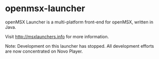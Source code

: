 # openmsx-launcher
openMSX Launcher is a multi-platform front-end for openMSX, written in Java.

Visit http://msxlaunchers.info for more information.

Note: Development on this launcher has stopped. All development efforts are now concentrated on Novo Player.
